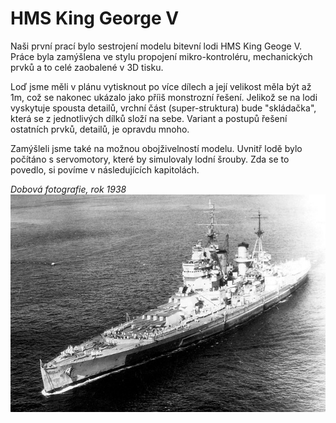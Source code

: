 # HMS King George V

Naši první prací bylo sestrojení modelu bitevní lodi HMS King Geoge V. Práce byla zamýšlena ve stylu propojení mikro-kontroléru, mechanických prvků a to celé zaobalené v 3D tisku.

Loď jsme měli v plánu vytisknout po více dílech a její velikost měla být až 1m, což se nakonec ukázalo jako příiš monstrozní řešení. Jelikož se na lodi vyskytuje spousta detailů, vrchní část (super-struktura) bude "skládačka", která se z jednotlivých dílků složí na sebe. Variant a postupů řešení ostatních prvků, detailů, je opravdu mnoho.

Zamýšleli jsme také na možnou obojživelností modelu. Uvnitř lodě bylo počítáno s servomotory, které by simulovaly lodní šrouby. Zda se to povedlo, si povíme v následujících kapitolách.

*Dobová fotografie, rok 1938*
![HMS King George V](../public/King_George_V_class_battleship_1945.jpg)